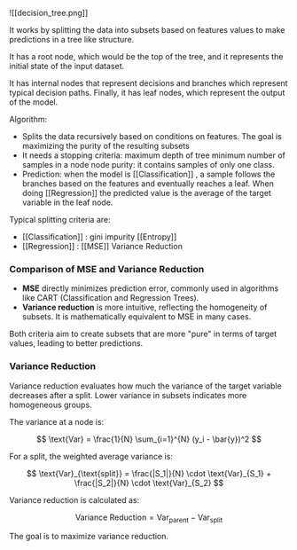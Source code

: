 
![[decision_tree.png]]

It works by splitting the data into subsets based on features values to make predictions in a tree like structure.

It has a root node, which would be the top of the tree, and it represents the initial state of the input dataset.

It has internal nodes that represent decisions and branches which represent typical decision paths. Finally, it has leaf nodes, which represent the output of the model.

Algorithm:

- Splits the data recursively based on conditions on features. The goal is maximizing the purity of the resulting subsets
- It needs a stopping criteria:
	maximum depth of tree
	minimum number of samples in a node
	node purity: it contains samples of only one class.
- Prediction:
	when the model is [[Classification]] , a sample follows the branches based on the features and eventually reaches a leaf.
	When doing [[Regression]] the predicted value is the average of the target variable in the leaf node.

Typical splitting criteria are:

- [[Classification]] : 
	gini impurity
	[[Entropy]]
- [[Regression]] : 
	[[MSE]]
	Variance Reduction


### Comparison of MSE and Variance Reduction

- **MSE** directly minimizes prediction error, commonly used in algorithms like CART (Classification and Regression Trees).
- **Variance reduction** is more intuitive, reflecting the homogeneity of subsets. It is mathematically equivalent to MSE in many cases.

Both criteria aim to create subsets that are more "pure" in terms of target values, leading to better predictions.

### Variance Reduction

Variance reduction evaluates how much the variance of the target variable decreases after a split. Lower variance in subsets indicates more homogeneous groups.

The variance at a node is:

$$
\text{Var} = \frac{1}{N} \sum_{i=1}^{N} (y_i - \bar{y})^2
$$

For a split, the weighted average variance is:

$$
\text{Var}_{\text{split}} = \frac{|S_1|}{N} \cdot \text{Var}_{S_1} + \frac{|S_2|}{N} \cdot \text{Var}_{S_2}
$$

Variance reduction is calculated as:

$$
\text{Variance Reduction} = \text{Var}_{\text{parent}} - \text{Var}_{\text{split}}
$$

The goal is to maximize variance reduction.
